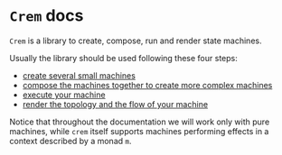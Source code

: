 # `Crem` docs

`Crem` is a library to create, compose, run and render state machines.

Usually the library should be used following these four steps:

- [create several small machines](./how-to-create-a-machine.md)
- [compose the machines together to create more complex machines](./how-to-compose-machines.md)
- [execute your machine](./how-to-run-a-machine.md)
- [render the topology and the flow of your machine](./how-to-render-a-machine.md)

Notice that throughout the documentation we will work only with pure machines, while `crem` itself supports machines performing effects in a context described by a monad `m`.
